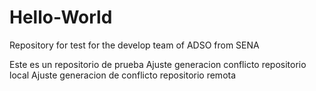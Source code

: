 # Hello-World
Repository for test for the develop team of ADSO from SENA

Este es un repositorio de prueba
Ajuste generacion conflicto repositorio local
Ajuste generacion de conflicto repositorio remota